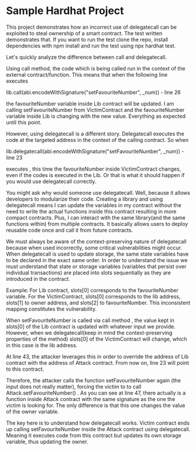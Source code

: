 # Sample Hardhat Project

This project demonstrates how an incorrect use of delegatecall can be exploited to steal ownership of a smart contract.
The test written demonstrates that. If you want to run the test clone the repo, install dependencies with npm install and run the test using npx hardhat test.

Let's quickly analyze the difference between call and delegatecall.

Using call method, the code which is being called run in the context of the external contract/function. This means that when the following line executes

lib.call(abi.encodeWithSignature("setFavouriteNumber", _num))  - line 26

the favouriteNumber variable inside Lib contract will be updated.  I am calling setFavouriteNumber from VictimContract and the favouriteNumber variable inside Lib is changing with the new value. Everything as expected until this point.

However, using delegatecall is a different story. Delegatecall executes the code at the targeted address in the context of the calling contract. So when 

lib.delegatecall(abi.encodeWithSignature("setFavouriteNumber", _num)) - line 23

 executes , this time the favouriteNumber inside VictimContract changes, even if the codes is executed in the Lib. Or that is what it should happen if you would use delegatecall correctly.

You might ask why would someone use delegatecall. Well, because it allows developers to modularize their code. Creating a library and using delegatecall  means I can update the variables in my contract without the need to write the actual functions inside this contract resulting in more compact contracts. Plus, I can interact with the same library(and the same functions within) from multiple contracts. It basically allows users to deploy reusable code once and call it from future contracts.

We must always be aware of the context-preserving nature of delegatecall because when used incorrectly, some critical vulnerabilities might occur. When delegatecall is used to update storage, the same state variables have to be declared in the exact same order. In order to understand the issue we must understand that state or storage variables (variables that persist over individual transactions) are placed into slots sequentially as they are introduced in the contract.

Example: For Lib contract, slots[0] corresponds to the favouriteNumber variable. For the VictimContract, slots[0] corresponds to the lib address, slots[1] to owner address, and slots[2] to favouriteNumber. This inconsistent mapping constitutes the vulnerability.

When setFavouriteNumber is called via call method , the value kept in slots[0] of the Lib contract is updated with whatever input we provide. However, when we delegatecall(keep in mind the context-preserving properties of the method)  slots[0] of the VictimContract will change, which in this case is the lib address.

At line 43, the attacker leverages this in order to override the address of Lib contract with the address of  Attack contract. From now on, line 23 will point to this contract. 

Therefore,  the attacker calls the function setFavouriteNumber again (the input does not really matter), forcing the victim to to call Attack.setFavouriteNumber() . As you can see at line 47, there actually is a function inside Attack contract with the same signature as the one the victim is looking for. The only difference is that this one changes the value of the owner variable.

The key here is to understand how delegatecall works. Victim contract ends up calling setFavouriteNumber inside the Attack contract using delegatecall. Meaning it executes code from this contract but updates its own storage variable, thus updating the owner.

